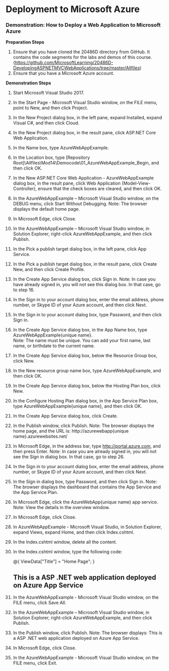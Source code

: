 # Deployment to Microsoft Azure

### Demonstration: How to Deploy a Web Application to Microsoft Azure

**Preparation Steps** 

1. Ensure that you have cloned the 20486D directory from GitHub. It contains the code segments for the labs and demos of this course. (https://github.com/MicrosoftLearning/20486D-DevelopingASPNETMVCWebApplications/tree/master/Allfiles)
2. Ensure that you have a Microsoft Azure account.

**Demonstration Steps** 

1. Start Microsoft Visual Studio 2017.
2. In the Start Page - Microsoft Visual Studio window, on the FILE menu, point to New, and then click Project.
3. In the New Project dialog box, in the left pane, expand Installed, expand Visual C#, and then click Cloud.
4. In the New Project dialog box, in the result pane, click ASP.NET Core Web Application.
5. In the Name box, type AzureWebAppExample.
6. In the Location box, type [Repository Root]\Allfiles\Mod14\Democode\01_AzureWebAppExample_Begin, and then click OK.
7. In the New ASP.NET Core Web Application - AzureWebAppExample dialog box, in the result pane, click Web Application (Model-View-Controller), ensure that the check boxes are cleared, and then click OK.
8. In the AzureWebAppExample – Microsoft Visual Studio window, on the DEBUG menu, click Start Without Debugging. 
   Note: The browser displays the default home page.
9. In Microsoft Edge, click Close.
10. In the AzureWebAppExample – Microsoft Visual Studio window, in Solution Explorer, right-click AzureWebAppExample, and then click Publish.
11. In the Pick a publish target dialog box, in the left pane, click App Service.
12. In the Pick a publish target dialog box, in the result pane, click Create New, and then click Create Profile.
13. In the Create App Service dialog box, click Sign in.
    Note: In case you have already signed in, you will not see this dialog box. In that case, go to step 16.
14. In the Sign in to your account dialog box, enter the email address, phone number, or Skype ID of your Azure account, and then click Next. 
15. In the Sign in to your account dialog box, type Password, and then click Sign in.
16. In the Create App Service dialog box, in the App Name box, type  AzureWebAppExample{unique name}.  
    Note: The name must be unique. You can add your first name, last name, or birthdate to the current name.
17. In the Create App Service dialog box, below the Resource Group box, click New. 
18. In the New resource group name box, type AzureWebAppExample, and then click OK.
19. In the Create App Service dialog box, below the Hosting Plan box, click New. 
20. In the Configure Hosting Plan dialog box, in the App Service Plan box, type AzureWebAppExample{unique name}, and then click OK. 
21. In the Create App Service dialog box, click Create.
22. In the Publish window, click Publish.
    Note: The browser displays the home page, and the URL is: http://azurewebapp{unique name}.azurewebsites.net/
23. In Microsoft Edge, in the address bar, type http://portal.azure.com, and then press Enter.
    Note: In case you are already signed in, you will not see the Sign in dialog box. In that case, go to step 26.
24. In the Sign in to your account dialog box, enter the email address, phone number, or Skype ID of your Azure account, and then click Next. 
25. In the Sign in dialog box, type Password, and then click Sign in. 
    Note: The browser displays the dashboard that contains the App Service and the App Service Plan.
26. In Microsoft Edge, click the AzureWebApp{unique name} app service.
    Note: View the details in the overview window.
27. In Microsoft Edge, click Close.
28. In AzureWebAppExample - Microsoft Visual Studio, in Solution Explorer, expand Views, expand Home, and then click Index.cshtml.
29. In the Index.cshtml window, delete all the content.
30. In the Index.cshtml window, type the following code:

    @{
        ViewData["Title"] = "Home Page";
    }
    
    <h2> This is a ASP .NET web application deployed on Azure App Service </h2>

31. In the AzureWebAppExample - Microsoft Visual Studio window, on the FILE menu, click Save All.
32. In the AzureWebAppExample – Microsoft Visual Studio window, in Solution Explorer, right-click AzureWebAppExample, and then click Publish.
33. In the Publish window, click Publish.
    Note: The browser displays:  This is a ASP .NET web application deployed on Azure App Service. 
34. In Microsoft Edge, click Close.
35. In the AzureWebAppExample - Microsoft Visual Studio window, on the FILE menu, click Exit.
